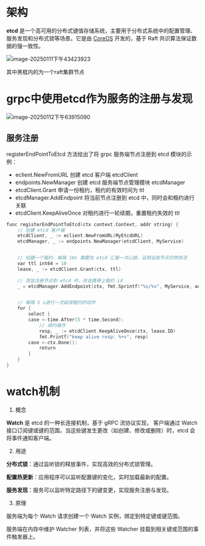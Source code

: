 #  架构

**etcd** 是一个高可用的分布式键值存储系统，主要用于分布式系统中的配置管理、服务发现和分布式锁等场景。它是由 [CoreOS](https://coreos.com/) 开发的，基于 Raft 共识算法保证数据的强一致性。

![image-20250111下午43423923](https://typora-dusong.oss-cn-chengdu.aliyuncs.com/image-20250111%E4%B8%8B%E5%8D%8843423923.png)

其中黑框内的为一个raft集群节点

# grpc中使用etcd作为服务的注册与发现

![image-20250112下午63915090](https://typora-dusong.oss-cn-chengdu.aliyuncs.com/image-20250112%E4%B8%8B%E5%8D%8863915090.png)

## 服务注册

registerEndPointToEtcd 方法给出了将 grpc 服务端节点注册到 etcd 模块的示例：

-  eclient.NewFromURL 创建 etcd 客户端 etcdClient
- endpoints.NewManager 创建 etcd 服务端节点管理模块 etcdManager
- etcdClient.Grant 申请一份租约，租约的有效时间为 ttl
-  etcdManager.AddEndpoint 将当前节点注册到 etcd 中，同时会和租约进行关联
- etcdClient.KeepAliveOnce 对租约进行一轮续期，重置租约失效的 ttl

```go
func registerEndPointToEtcd(ctx context.Context, addr string) {
    // 创建 etcd 客户端
    etcdClient, _ := eclient.NewFromURL(MyEtcdURL)
    etcdManager, _ := endpoints.NewManager(etcdClient, MyService)


    // 创建一个租约，每隔 10s 需要向 etcd 汇报一次心跳，证明当前节点仍然存活
    var ttl int64 = 10
    lease, _ := etcdClient.Grant(ctx, ttl)
    
    // 添加注册节点到 etcd 中，并且携带上租约 id
    _ = etcdManager.AddEndpoint(ctx, fmt.Sprintf("%s/%s", MyService, addr), endpoints.Endpoint{Addr: addr}, eclient.WithLease(lease.ID))


    // 每隔 5 s进行一次延续租约的动作
    for {
        select {
        case <-time.After(5 * time.Second):
            // 续约操作
            resp, _ := etcdClient.KeepAliveOnce(ctx, lease.ID)
            fmt.Printf("keep alive resp: %+v", resp)
        case <-ctx.Done():
            return
        }
    }
}
```





# watch机制

1. 概念

**Watch** 是 etcd 的一种长连接机制，基于 gRPC 流协议实现， 客户端通过 Watch 接口订阅键或键的范围，当这些键发生更改（如创建、修改或删除）时，etcd 会将事件通知客户端。

2. 用途

**分布式锁**：通过监听锁的释放事件，实现高效的分布式锁管理。

**配置热更新**：应用程序可以监听配置键的变化，实时加载最新的配置。

**服务发现**：服务可以监听特定路径下的键变更，实现服务注册与发现。

3. 原理

服务端为每个 Watch 请求创建一个 Watch 实例，绑定到特定键或键范围。

服务端在内存中维护 Watcher 列表，并将这些 Watcher 挂载到相关键或范围的事件触发器上。